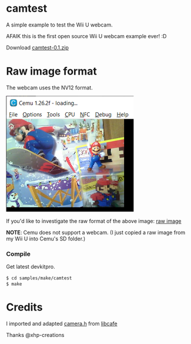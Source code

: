 
# camtest
A simple example to test the Wii U webcam.

AFAIK this is the first open source Wii U webcam example ever! :D

Download [camtest-0.1.zip](https://github.com/revvv/wut/releases/download/0.1/camtest-0.1.zip)

# Raw image format
The webcam uses the NV12 format.

![screenshot of webcam app showing Mario](samples/make/camtest/selfie-mario.png)

If you'd like to investigate the raw format of the above image: [raw image](samples/make/camtest/selfie-mario.nv12)

**NOTE**: Cemu does not support a webcam. (I just copied a raw image from my Wii U into Cemu's SD folder.)

### Compile
Get latest devkitpro.

```
$ cd samples/make/camtest
$ make
```

# Credits
I imported and adapted [camera.h](https://github.com/revvv/wut/blob/camtest/include/camera/camera.h) from [libcafe](https://github.com/xhp-creations/libcafe/blob/master/include/wiiu/dynlib/camera.h)

Thanks @xhp-creations
